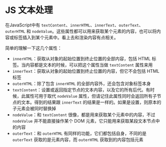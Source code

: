 JS 文本处理
===

在JavaScript中有 `textContent`、`innerHTML`、`innerText`、`outerText`、`outerHTML` 和 `nodeValue`。这些属性都可以用来获取某个元素的内容，也可以将内容或标签插入到某个元素中。看上去和渲染内容有点相关。

简单的理解一下这几个属性：

- `innerHTML`：获取从对象的起始位置到终止位置的全部内容，包括 HTML 标签。当内容都是文本的时候，可以把这个属性当做 `textContent` 属性来用
- `innerText`：获取从对象的起始位置到终止位置的内容，但它不会包括 HTML 标签
- `outerHTML`：除了包含 `innerHTML` 的全部内容外，还会包含对象标签本身
- `textContent`：设置或返回指定节点的文本内容，以及它的所有后代。有时候，此属性可用于取代 `nodeValue` 属性，但请记住此属性同时会返回所有子节点的文本。得到的结果跟 `innerText` 的结果是一样的。如果是设置，则原本的子元素会被同时替换掉
- `nodeValue`：和 `textContent` 很像，都是用来获取某个元素中的内容，不过 `nodeValue` 并不能直接操作某个 DOM 元素，它只能用来获取某段文本节点中的内容
- `outerText`：和 `outerHTML` 有同样的功能，它们都包括自身，不同的是 `outerText` 获取的是元素内容，而 `outerHTML` 获取到的内容包括元素
